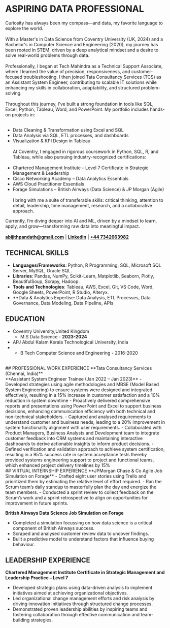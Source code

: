 # ASPIRING DATA PROFESSIONAL 
Curiosity has always been my compass—and data, my favorite language to explore the world.<br>
<br>
With a Master's in Data Science from Coventry University (UK, 2024) and a Bachelor's in Computer Science and Engineering (2020), my journey has been rooted in STEM, driven by a deep analytical mindset and a desire to solve real-world problems through data.
<br>
<br>
Professionally, I began at Tech Mahindra as a Technical Support Associate, where I learned the value of precision, responsiveness, and customer-focused troubleshooting. I then joined Tata Consultancy Services (TCS) as an Assistant System Engineer, contributing to scalable IT solutions while enhancing my skills in collaboration, adaptability, and structured problem-solving.
<br><br>
Throughout this journey, I’ve built a strong foundation in tools like SQL, Excel, Python, Tableau, Word, and PowerPoint. My portfolio includes hands-on projects in:
<br><br>
- Data Cleaning & Transformation using Excel and SQL
- Data Analysis via SQL, ETL processes, and dashboards
- Visualization & KPI Design in Tableau
<br><br>
At Coventry, I engaged in rigorous coursework in Python, SQL, R, and Tableau, while also pursuing industry-recognized certifications:
<br><br>
- Chartered Management Institute – Level 7 Certificate in Strategic Management & Leadership
- Cisco Networking Academy – Data Analytics Essentials
- AWS Cloud Practitioner Essentials
- Forage Simulations – British Airways (Data Science) & JP Morgan (Agile)
<br><br>
I bring with me a suite of transferable skills: critical thinking, attention to detail, leadership, time management, research, and a collaborative approach.

Currently, I’m diving deeper into AI and ML, driven by a mindset to learn, apply, and grow—transforming raw data into meaningful impact.
<br><br>
**[abijithpandath@gmail.com](mailto:abijithpandath@gmail.com)** | 
**[LinkedIn](https://www.linkedin.com/in/abijithpandath/)** |
**[+44 7342663982](https://wa.me/message/NGSD2WRRP5W5F1)**


## TECHNICAL SKILLS

- **Languages/Frameworks**: Python, R Programming, SQL, Microsoft SQL Server, MySQL, Oracle SQL. 
- **Libraries**: Pandas, NumPy, Scikit-Learn, Matplotlib, Seaborn, Plotly, BeautifulSoup, Scrapy, Hadoop. 
- **Tools and Technologies**: Tableau, AWS, Excel, Git, VS Code, Word, Google Sheets, PowerPoint, R Studio, Alteryx. 
- **Data & Analytics Expertise: Data Analysis, ETL Processes, Data Governance, Data Modeling, Data Pipeline, APIs 

## EDUCATION					       		
- Coventry University,United Kingdom
   - M.S Data Science - **2023-2024**
- APJ Abdul Kalam Kerala Technological University, India
-  - B Tech Computer Science and Engineering - 2016-2020   
<br>
## PROFESSIONAL WORK EXPERIENCE
**Tata Consultancy Services (Chennai, India)** <br> 
**Assistant System Engineer Trainee (Jan 2022 – Jan 2023)**
- Developed strategies using agile methodologies and MBSE (Model Based System Engineering) to ensure systems 
were designed and integrated effectively, resulting in a 15% increase in customer satisfaction and a 10% 
reduction in system downtime
- Proactively delivered comprehensive reports and presentations using PowerPoint and Excel to support business 
decisions, enhancing communication efficiency with both technical and non-technical stakeholders.
- Captured and analysed requirements to understand customer and business needs, leading to a 20% 
improvement in system functionality alignment with user requirements.
- Collaborated with Product Managers, Business Analysts and Development team to integrate customer feedback 
into CRM systems and maintaining interactive dashboards to derive actionable insights to inform product 
decisions.
- Defined verification and validation approach to achieve system certification, resulting in a 95% success rate in 
system acceptance tests thereby provided systems engineering support to project and functional teams, which 
enhanced project delivery timelines by 15%
<br>
## VIRTUAL INTERNSHIP EXPERIENCE
**JPMorgan Chase & Co Agile Job Simulation on Forage**
- Drafted eight user stories using Trello and prioritized them by estimating the relative level of effort required. 
- Ran the Scrum team’s daily standup to masterfully plan the day and energize the team members. 
- Conducted a sprint review to collect feedback on the Scrum’s work and a sprint retrospective to align on opportunities for improvement in future sprints.
 
**British Airways Data Science Job Simulation on Forage**
- Completed a simulation focussing on how data science is a critical component of British Airways success. 
- Scraped and analysed customer review data to uncover findings. 
- Built a predictive model to understand factors that influence buying behaviour.

## LEADERSHIP EXPERIENCE 
**Chartered Management Institute Certificate in Strategic Management and Leadership Practice – Level 7**
- Developed strategic plans using data-driven analysis to implement initiatives aimed at achieving organizational objectives.
- Led organizational change management efforts and risk analysis by driving innovation initiatives through structured change processes.
- Demonstrated proven leadership abilities by inspiring teams and fostering collaboration through effective communication and team-building strategies.
